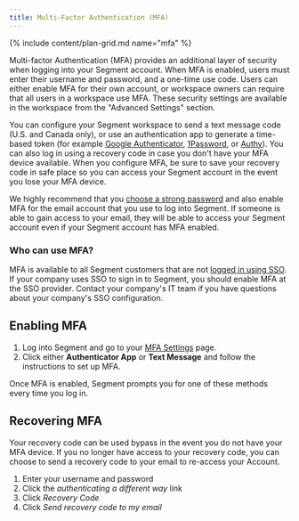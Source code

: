```yaml
---
title: Multi-Factor Authentication (MFA)
---
```

{% include content/plan-grid.md name="mfa" %}


Multi-factor Authentication (MFA) provides an additional layer of security when logging into your Segment account. When MFA is enabled, users must enter their username and password, and a one-time use code. Users can either enable MFA for their own account, or workspace owners can require that all users in a workspace use MFA. These security settings are available in the workspace from the "Advanced Settings" section.

You can configure your Segment workspace to send a text message code (U.S. and Canada only), or use an authentication app to generate a time-based token (for example [Google Authenticator](https://support.google.com/accounts/answer/1066447), [1Password](https://1password.com), or [Authy](https://authy.com)). You can also log in using a recovery code in case you don't have your MFA device available. When you configure MFA, be sure to save your recovery code in safe place so you can access your Segment account in the event you lose your MFA device.

We highly recommend that you [choose a strong password](https://segment.com/docs/segment-app/iam/secure-password/) and also enable MFA for the email account that you use to log into Segment. If someone is able to gain access to your email, they will be able to access your Segment account even if your Segment account has MFA enabled.

### Who can use MFA?

MFA is available to all Segment customers that are not [logged in using SSO](https://segment.com/docs/segment-app/iam/sso/). If your company uses SSO to sign in to Segment, you should enable MFA at the SSO provider. Contact your company's IT team if you have questions about your company's SSO configuration.


## Enabling MFA

1. Log into Segment and go to your [MFA Settings](https://app.segment.com/settings/user/mfa) page.
2. Click either **Authenticator App** or **Text Message** and follow the instructions to set up MFA.

Once MFA is enabled, Segment prompts you for one of these methods every time you log in.

## Recovering MFA
Your recovery code can be used bypass in the event you do not have your MFA device. If you no longer have access to your recovery code, you can choose to send a recovery code to your email to re-access your Account.

1. Enter your username and password
2. Click the _authenticating a different way_ link
3. Click _Recovery Code_
4. Click _Send recovery code to my email_

